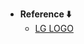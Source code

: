 - **Reference ⬇️**
  - [LG LOGO](https://images.squarespace-cdn.com/content/v1/502a8efb84ae42cbccf920c4/1585574686746-VCDIHSO21O76WR72WIAD/LG-Logo.png)
